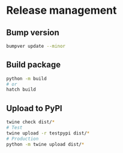 # Release management

## Bump version

```bash
bumpver update --minor
```

## Build package

```bash
python -m build
# or
hatch build
```

## Upload to PyPI

```bash
twine check dist/*
# Test
twine upload -r testpypi dist/*
# Production
python -m twine upload dist/*
```
